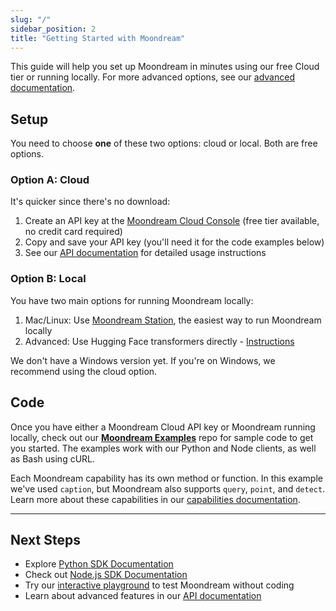 ```yaml
---
slug: "/"
sidebar_position: 2
title: "Getting Started with Moondream"
---
```


This guide will help you set up Moondream in minutes using our free Cloud tier or running locally. For more advanced options, see our [advanced documentation](/c/docs/advanced).

## Setup

You need to choose **one** of these two options: cloud or local. Both are free options.

### Option A: Cloud

It's quicker since there's no download:

1. Create an API key at the [Moondream Cloud Console](/c/cloud/api-keys) (free tier available, no credit card required)
2. Copy and save your API key (you'll need it for the code examples below)
3. See our [API documentation](/c/docs/advanced/api) for detailed usage instructions

### Option B: Local 

You have two main options for running Moondream locally:

1. Mac/Linux: Use [Moondream Station](/station), the easiest way to run Moondream locally
2. Advanced: Use Hugging Face transformers directly - [Instructions](/c/docs/advanced/transformers)

We don't have a Windows version yet. If you're on Windows, we recommend using the cloud option.

## Code

Once you have either a Moondream Cloud API key or Moondream running locally, check out our [**Moondream Examples**](https://github.com/m87-labs/moondream-examples) repo for sample code to get you started. The examples work with our Python and Node clients, as well as Bash using cURL.

Each Moondream capability has its own method or function. In this example we've used `caption`, but Moondream also supports `query`, `point`, and `detect`. Learn more about these capabilities in our [capabilities documentation](/c/docs/capabilities).

---

## Next Steps

- Explore [Python SDK Documentation](https://pypi.org/project/moondream/)
- Check out [Node.js SDK Documentation](https://www.npmjs.com/package/moondream)
- Try our [interactive playground](/c/playground) to test Moondream without coding
- Learn about advanced features in our [API documentation](/c/docs/advanced/api)